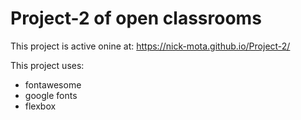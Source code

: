 # Project-2 of open classrooms

This project is active onine at:  https://nick-mota.github.io/Project-2/

This project uses: 

* fontawesome 
* google fonts
* flexbox